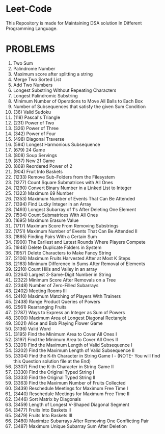 # Leet-Code
This Repository is made for Maintaining DSA solution In Different Programming Language.

# PROBLEMS
1. Two Sum
2. Palindrome Number
3. Maximum score after splitting a string
4. Merge Two Sorted List
5. Add Two Numbers
6. Longest Substring Without Repeating Characters
7. Longest Palindromic Substring
8. Minimum Number of Operations to Move All Balls to Each Box
9. Number of Subsequences that satisfy the given Sum Condition
10. (36) Valid Sudoku
11. (118) Pascal's Triangle
12. (231) Power of Two
13. (326) Power of Three
14. (342) Power of Four
15. (498) Diagonal Traverse
16. (594) Longest Harmonious Subsequence
17. (679) 24 Game
18. (808) Soup Servings
19. (837) New 21 Game
20. (869) Reordered Power of 2
21. (904) Fruit Into Baskets
22. (1233) Remove Sub-Folders from the Filesystem
23. (1277) Count Square Submatrices with All Ones
24. (1290) Convert Binary Number in a Linked List to Integer
25. (1323) Maximum 69 Number
26. (1353) Maximum Number of Events That Can Be Attended
27. (1394) Find Lucky Integer in an Array
28. (1493) Longest Subarray of 1's After Deleting One Element
29. (1504) Count Submatrices With All Ones
30. (1695) Maximum Erasure Value
31. (1717) Maximum Score From Removing Substrings
32. (1751) Maximum Number of Events That Can Be Attended II
33. (1865) Finding Pairs With a Certain Sum
34. (1900) The Earliest and Latest Rounds Where Players Compete
35. (1948) Delete Duplicate Folders in System
36. (1957) Delete Characters to Make Fancy String
37. (2106) Maximum Fruits Harvested After at Most K Steps
38. (2163) Minimum Difference in Sums After Removal of Elements
39. (2210) Count Hiils and Valley in an array
40. (2264) Largest 3-Same-Digit Number in String
41. (2322) Minimum Score After Removals on a Tree
42. (2348) Number of Zero-Filled Subarrays
43. (2402) Meeting Rooms III
44. (2410) Maximum Matching of Players With Trainers
45. (2438) Range Product Queries of Powers
46. (2561) Rearranging Fruits
47. (2787) Ways to Express an Integer as Sum of Powers
48. (3000) Maximum Area of Longest Diagonal Rectangle
49. (3021) Alice and Bob Playing Flower Game
50. (3136) Valid Word
51. (3195) Find the Minimum Area to Cover All Ones I
52. (3197) Find the Minimum Area to Cover All Ones II
53. (3201) Find the Maximum Length of Valid Subsequence I
54. (3202) Find the Maximum Length of Valid Subsequence II
55. (3304) Find the K-th Character in String Game I - (NOTE- You will find this Question solution file at the End)
56. (3307) Find the K-th Character in String Game II
57. (3330) Find the Original Typed String I
58. (3333) Find the Original Typed String II
59. (3363) Find the Maximum Number of Fruits Collected
60. (3439) Reschedule Meetings for Maximum Free Time I
61. (3440) Reschedule Meetings for Maximum Free Time II
62. (3446) Sort Matrix by Diagonals
63. (3459) Length of Longest V-Shaped Diagonal Segment
64. (3477) Fruits Into Baskets II
65. (3479) Fruits Into Baskets III
66. (3480) Maximize Subarrays After Removing One Conflicting Pair
67. (3487) Maximum Unique Subarray Sum After Deletion




